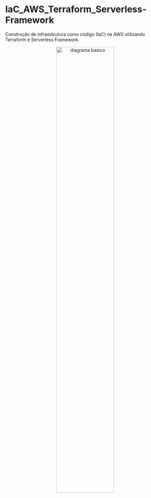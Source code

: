 # IaC_AWS_Terraform_Serverless-Framework
Construção de infraestrutura como código (IaC) na AWS utilizando Terraform e Serverless Framework.


<div align="center">
  <img src="https://github.com/crobertocamilo/IaC_AWS_Terraform_Serverless-Framework/blob/main/Diagrama%20sem%20nome.drawio" alt="diagrama basico" width="60%"/>
</div>